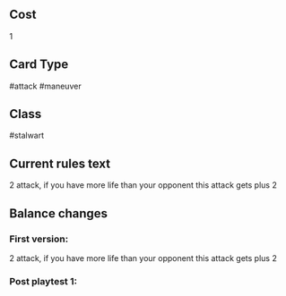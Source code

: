 ## Cost
1
## Card Type
#attack #maneuver 
## Class
#stalwart 
## Current rules text
2 attack, if you have more life than your opponent this attack gets plus 2
## Balance changes
### First version:
2 attack, if you have more life than your opponent this attack gets plus 2
### Post playtest 1:
